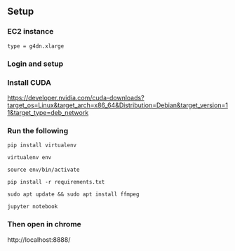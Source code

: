 ## Setup

### EC2 instance
`type = g4dn.xlarge`

### Login and setup

### Install CUDA

https://developer.nvidia.com/cuda-downloads?target_os=Linux&target_arch=x86_64&Distribution=Debian&target_version=11&target_type=deb_network

### Run the following
`pip install virtualenv`

`virtualenv env`

`source env/bin/activate`

`pip install -r requirements.txt`

`sudo apt update && sudo apt install ffmpeg`

`jupyter notebook`

### Then open in chrome

http://localhost:8888/
